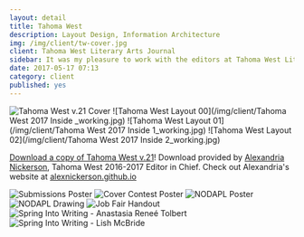 ```yaml
---
layout: detail
title: Tahoma West
description: Layout Design, Information Architecture
img: /img/client/tw-cover.jpg
client: Tahoma West Literary Arts Journal
sidebar: It was my pleasure to work with the editors at Tahoma West Literary Arts Journal to do information architecture and layout design for the 2017 publication of Tahoma West. I also helped to create some posters for content generation and events held by the Tahoma West team
date: 2017-05-17 07:13
category: client
published: yes
---
```


![Tahoma West v.21 Cover](/img/client/tw-cover.jpg)
![Tahoma West Layout 00](/img/client/Tahoma West 2017 Inside _working.jpg)
![Tahoma West Layout 01](/img/client/Tahoma West 2017 Inside 1_working.jpg)
![Tahoma West Layout 02](/img/client/Tahoma West 2017 Inside 2_working.jpg)

[Download a copy of Tahoma West v.21][1]! Download provided by [Alexandria Nickerson](http://alexnickerson.github.io), Tahoma West 2016-2017 Editor in Chief. Check out Alexandria's website at [alexnickerson.github.io](http://alexnickerson.github.io)

![Submissions Poster](/img/client/submission-poster.jpg)
![Cover Contest Poster](/img/client/contest-poster.jpg)
![NODAPL Poster](/img/client/nodapl-poster.jpg)
![NODAPL Drawing](/img/client/NODAPL-drawing.jpg)
![Job Fair Handout](/img/client/tw-job-fair.jpg)
![Spring Into Writing - Anastasia Reneé Tolbert](/img/client/tw-Anastacia.jpg)
![Spring Into Writing - Lish McBride](/img/client/tw-mcbride.jpg)

<!-- # Tahoma West Literary Arts Journal 2017

get pictures of the book up eh!?

some cool screenshots of layout pages

the actual book
inside the actual book -->

<!-- Download link for Tahoma West from Alex Nickerson's Website -->
[1]:https://alexnickerson.github.io/download/Tahoma_West-2017v21.pdf
